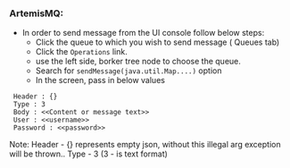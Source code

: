### ArtemisMQ:

 - In order to send message from the UI console follow below steps:
   - Click the queue to which you wish to send message ( Queues tab)
   - Click the `Operations` link.
   - use the left side, borker tree node to choose the queue.
   - Search for  `sendMessage(java.util.Map....)` option
   - In the screen, pass in below values
```     
 Header : {} 
 Type : 3 
 Body : <<Content or message text>>
 User : <<username>>
 Password : <<password>> 
```
Note:
  Header - {} represents empty json, without this illegal arg exception will be thrown..
  Type - 3 (3 - is text format)
